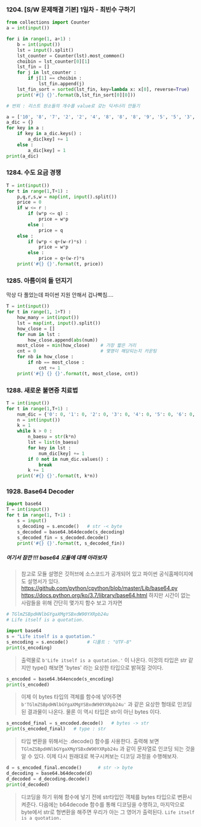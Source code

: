 ### 1204. [S/W 문제해결 기본] 1일차 - 최빈수 구하기
```python
from collections import Counter
a = int(input())

for i in range(1, a+1) : 
    b = int(input())
    lst = input().split()
    lst_counter = Counter(lst).most_common()
    choibin = lst_counter[0][1]
    lst_fin = []
    for j in lst_counter : 
        if j[1] == choibin : 
            lst_fin.append(j)
    lst_fin_sort = sorted(lst_fin, key=lambda x: x[0], reverse=True)
    print('#{} {}'.format(b,lst_fin_sort[0][0]))
```
```python
# 번외 : 리스트 원소들의 개수를 value로 갖는 딕셔너리 만들기 

a = ['10', '8', '7', '2', '2', '4', '8', '8', '8', '9', '5', '5', '3', '2', '2', '5', '5']
a_dic = {}
for key in a : 
    if key in a_dic.keys() : 
        a_dic[key] += 1
    else : 
        a_dic[key] = 1
print(a_dic)
```


### 1284. 수도 요금 경쟁
```python
T = int(input())
for t in range(1,T+1) : 
    p,q,r,s,w = map(int, input().split())
    price = 0
    if w <= r : 
        if (w*p <= q) : 
            price = w*p
        else : 
            price = q
    else : 
        if (w*p < q+(w-r)*s) : 
            price = w*p
        else : 
            price = q+(w-r)*s
    print('#{} {}'.format(t, price))
```


### 1285. 아름이의 돌 던지기
막상 다 풀었는데 파이썬 지원 안해서 겁나빡침.... 
```python
T = int(input())
for t in range(1, 1+T) : 
    how_many = int(input())
    lst = map(int, input().split())
    how_close = []
    for num in lst : 
        how_close.append(abs(num))
    most_close = min(how_close)    # 가장 짧은 거리
    cnt = 0                        # 몇명이 해당되는지 카운팅
    for nb in how_close : 
        if nb == most_close : 
            cnt += 1
    print('#{} {} {}'.format(t, most_close, cnt))
```


### 1288. 새로운 불면증 치료법
```python
T = int(input())
for t in range(1,T+1) : 
    num_dic = {'0': 0, '1': 0, '2': 0, '3': 0, '4': 0, '5': 0, '6': 0, '7': 0, '8': 0, '9': 0}
    n = int(input())
    k = 1
    while k > 0 : 
        n_baesu = str(k*n)
        lst = list(n_baesu)
        for key in lst : 
            num_dic[key] += 1
        if 0 not in num_dic.values() : 
            break
        k += 1
    print('#{} {}'.format(t, k*n))
```


### 1928. Base64 Decoder
```python
import base64
T = int(input())
for t in range(1, T+1) : 
    s = input()
    s_decoding = s.encode()   # str -< byte
    s_decoded = base64.b64decode(s_decoding)
    s_decoded_fin = s_decoded.decode()
    print('#{} {}'.format(t, s_decoded_fin))
```
##### 여기서 잠깐 !!! base64 모듈에 대해 아라보자
>참고로 모듈 설명은 깃허브에 소스코드가 공개되어 있고 파이썬 공식홈페이지에도 설명서가 있다. 
https://github.com/python/cpython/blob/master/Lib/base64.py
https://docs.python.org/ko/3.7/library/base64.html
하지만 시간이 없는 사람들을 위해 간단히 몇가지 함수 보고 가자면
```python
# TGlmZSBpdHNlbGYgaXMgYSBxdW90YXRpb24u
# Life itself is a quotation.

import base64
s = "Life itself is a quotation."
s_encoding = s.encode()       # 디폴트 : "UTF-8"
print(s_encoding)
```
>출력물로 `b'Life itself is a quotation.'` 이 나온다. 이것의 타입은 str 같지만 type() 해보면 'bytes' 라는 요상한 타입으로 밝혀질 것이다. 
```python
s_encoded = base64.b64encode(s_encoding)
print(s_encoded)
```
> 이제 이 bytes 타입의 객체를 함수에 넣어주면 `b'TGlmZSBpdHNlbGYgaXMgYSBxdW90YXRpb24u'` 과 같은 요상한 형태로 인코딩 된 결과물이 나온다. 물론 이 역시 타입은 str이 아닌 bytes 이다.
```python
s_encoded_final = s_encoded.decode()   # bytes -> str
print(s_encoded_final)   # type : str
```
> 타입 변환을 위해서는 .decode() 함수를 사용한다. 출력해 보면 `TGlmZSBpdHNlbGYgaXMgYSBxdW90YXRpb24u` 과 같이 문자열로 인코딩 되는 것을 알 수 있다. 이제 다시 원래대로 복구시켜보는 디코딩 과정을 수행해보자. 
```python
d = s_encoded_final.encode()      # str -> byte
d_decoding = base64.b64decode(d)
d_decoded = d_decoding.decode()
print(d_decoded)
```
> 디코딩을 하기 위해 함수에 넣기 전에 str타입인 객체를 bytes 타입으로 변환시켜준다. 다음에는 b64decode 함수를 통해 디코딩을 수행하고, 마지막으로 byte에서 str로 형변환을 해주면 우리가 아는 그 영어가 출력된다. `Life itself is a quotation.` 